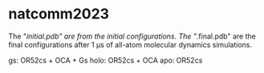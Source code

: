 # natcomm2023
The "*initial.pdb" are from the initial configurations. The "*.final.pdb" are the final configurations after 1 µs of all-atom molecular dynamics simulations.

gs: OR52cs + OCA + Gs
holo: OR52cs + OCA
apo: OR52cs
